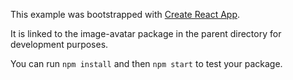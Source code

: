 This example was bootstrapped with [Create React App](https://github.com/facebook/create-react-app).

It is linked to the image-avatar package in the parent directory for development purposes.

You can run `npm install` and then `npm start` to test your package.
